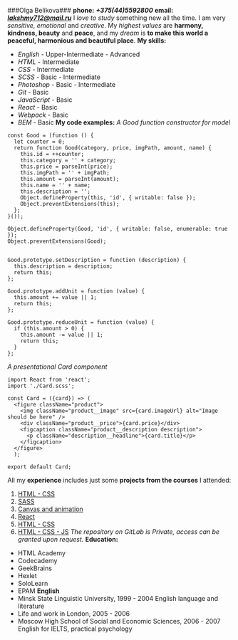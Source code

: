 ###Olga Belikova###
**phone:** __*+375(44)5592800*__ **email:** __*lakshmy712@mail.ru*__
I *love to study* something new all the time. I am very *sensitive, emotional* and *creative*. My *highest values* are **harmony, kindness, beauty** and **peace**, and my *dream* is **to make this world a peaceful, harmonious and beautiful place**.
**My skills:**
* _English_ - Upper-Intermediate - Advanced
* _HTML_ - Intermediate
* _CSS_ - Intermediate
* _SCSS_ - Basic - Intermediate
* _Photoshop_ - Basic - Intermediate
* _Git_ - Basic
* _JavaScript_ - Basic
* _React_ - Basic
* _Webpack_ - Basic
* _BEM_ - Basic
**My code examples:**
*A Good function constructor for model*
```
const Good = (function () {
  let counter = 0;
  return function Good(category, price, imgPath, amount, name) {
    this.id = ++counter;
    this.category = '' + category;
    this.price = parseInt(price);
    this.imgPath = '' + imgPath;
    this.amount = parseInt(amount);
    this.name = '' + name;
    this.description = '';
    Object.defineProperty(this, 'id', { writable: false });
    Object.preventExtensions(this);
  };
}());

Object.defineProperty(Good, 'id', { writable: false, enumerable: true });
Object.preventExtensions(Good);


Good.prototype.setDescription = function (description) {
  this.description = description;
  return this;
};

Good.prototype.addUnit = function (value) {
  this.amount += value || 1;
  return this;
};

Good.prototype.reduceUnit = function (value) {
  if (this.amount > 0) {
    this.amount -= value || 1;
    return this;
  }
};
```
*A presentational Card component*
```
import React from 'react';
import './Card.scss';

const Card = ({card}) => (
  <figure className="product">
    <img className="product__image" src={card.imageUrl} alt="Image should be here" />
    <div className="product__price">{card.price}</div>
    <figcaption className="product__description description">
      <p className="description__headline">{card.title}</p>
    </figcaption>
  </figure>
  );

export default Card;
```
All my __experience__ includes just some __projects from the courses__ I attended:
1. [HTML - CSS](https://github.com/olgazed/CSS)
1. [SASS](https://github.com/olgazed/SASS)
1. [Canvas and animation](https://github.com/olgazed/Canvas-Animation)
1. [React](https://gitlab.com/olgazed/volha_belikava/tree/React_Task_2/React_Task2)
1. [HTML - CSS](https://gitlab.com/olgazed/volha_belikava/tree/HTML_CSS_Task1/HTML_CSS_Task1)
1. [HTML - CSS - JS](https://gitlab.com/olgazed/volha_belikava/tree/HTML_CSS_Task2_JS_Task3/Hometasks/HTML_CSS_Task2_JS_Task3)
_The repository on GitLab is Private, access can be granted upon request._
**Education:**
* HTML Academy
* Codecademy
* GeekBrains
* Hexlet
* SoloLearn
* EPAM
**English**
* Minsk State Linguistic University, 1999 - 2004
English language and literature
* Life and work in London, 2005 - 2006
* Moscow High School of Social and Economic Sciences, 2006 - 2007
English for IELTS, practical psychology